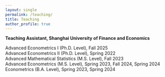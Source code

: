 ```yaml
---
layout: single
permalink: /teaching/
title: Teaching
author_profile: true
---
```


**Teaching Assistant, Shanghai University of Finance and Economics**

Advanced Econometrics I (Ph.D. Level), Fall 2025 <br>
Advanced Econometrics II (Ph.D. Level), Spring 2022 <br>
Advanced Mathematical Statistics (M.S. Level), Fall 2023 <br>
Advanced Econometrics (M.S. Level), Spring 2023, Fall 2024, Spring 2024 <br>
Econometrics (B.A. Level), Spring 2023, Spring 2024 

